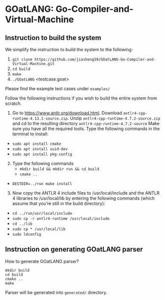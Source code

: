 # GOatLANG: Go-Compiler-and-Virtual-Machine

## Instruction to build the system
We simplify the instruction to build the system to the following:
1. `git clone https://github.com/jiasheng59/GOatLANG-Go-Compiler-and-Virtual-Machine.git`
2. `cd build`
3. `make`
4. `./GOatLANG` <testcase.goat>

Please find the example test cases under `examples/`


Follow the following instructions if you wish to build the entire system from scratch.
1. Go to https://www.antlr.org/download.html. Download `antlr4-cpp-runtime-4.13.1-source.zip`. Unzip `antlr4-cpp-runtime-4.7.2-source.zip` and cd to the resulting directory `antlr4-cpp-runtime-4.7.2-source` Make sure you have all the required tools. Type the following commands in the terminal to install:
  - `sudo apt install cmake`
  - `sudo apt install uuid-dev`
  - `sudo apt install pkg-config`
2. Type the following commands
   - `mkdir build && mkdir run && cd build`
   - `cmake ..`
  - `DESTDIR=../run make install`
  
3. Now copy the ANTLR 4 include files to /usr/local/include and the ANTLR 4 libraries to /usr/local/lib by entering the following commands (which assume that you’re still in the build
directory):
- `cd ../run/usr/local/include`
- `sudo cp -r antlr4-runtime /usr/local/include`
- `cd ../lib`
- `sudo cp * /usr/local/lib`
- `sudo ldconfig`

## Instruction on generating GOatLANG parser
How to generate GOatLANG parser?

```
mkdir build
cd build
cmake ..
make 
```

Parser will be generated into `generated/` directory.
